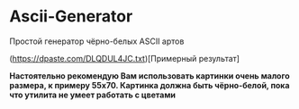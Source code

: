 # Ascii-Generator
Простой генератор чёрно-белых ASCII артов

(https://dpaste.com/DLQDUL4JC.txt)[Примерный результат]

**Настоятельно рекомендую Вам использовать картинки очень малого размера, к примеру 55х70. Картинка должна быть чёрно-белой, пока что утилита не умеет работать с цветами**
